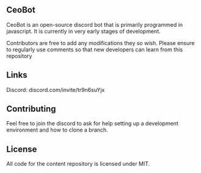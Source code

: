 ## CeoBot

CeoBot is an open-source discord bot that is primarily programmed in javascript. It is currently in very early stages of development.

Contributors are free to add any modifications they so wish. Please ensure to regularly use comments so that new developers can learn from this repository 

## Links

Discord: discord.com/invite/tr9n6suYjx

## Contributing

Feel free to join the discord to ask for help setting up a development environment and how to clone a branch.

## License

All code for the content repository is licensed under MIT.
